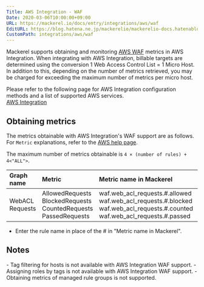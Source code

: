 ```yaml
---
Title: AWS Integration - WAF
Date: 2020-03-06T10:00:00+09:00
URL: https://mackerel.io/docs/entry/integrations/aws/waf
EditURL: https://blog.hatena.ne.jp/mackerelio/mackerelio-docs.hatenablog.mackerel.io/atom/entry/26006613555445888
CustomPath: integrations/aws/waf
---
```


Mackerel supports obtaining and monitoring <a href="https://aws.amazon.com/waf/" target="_blank">AWS WAF</a> metrics in AWS Integration. When integrating with AWS Integration, billable targets are determined using the conversion 1 Web Access Control List = 1 Micro Host. In addition to this, depending on the number of metrics retrieved, you may be charged for exceeding the maximum number of metrics per micro host.

Please refer to the following page for AWS Integration configuration methods and a list of supported AWS services.<br>
<a href="https://mackerel.io/docs/entry/integrations/aws">AWS Integration</a>


## Obtaining metrics
The metrics obtainable with AWS Integration's WAF support are as follows. For `Metric` explanations, refer to the <a href="https://docs.aws.amazon.com/en_us/waf/latest/developerguide/monitoring-cloudwatch.html" target="_blank">AWS help page</a>.

The maximum number of metrics obtainable is `4 × (number of rules) + 4<"ALL">`.

|Graph name|Metric|Metric name in Mackerel|Unit|Statistics|
|:---|:---|:---|:---|:---|
|WebACL Requests|AllowedRequests<br>BlockedRequests<br>CountedRequests<br>PassedRequests|waf.web_acl_requests.#.allowed<br>waf.web_acl_requests.#.blocked<br>waf.web_acl_requests.#.counted<br>waf.web_acl_requests.#.passed|integer|Sum|

- Enter the rule name in place of the # in "Metric name in Mackerel".

<h2 id="notes">Notes</h2>
- Tag filtering for hosts is not available with AWS Integration WAF support.
- Assigning roles by tags is not available with AWS Integration WAF support.
- Obtaining metrics of managed rule groups is not supported.
